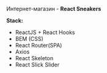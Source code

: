 Интернет-магазин - **React Sneakers**

**Stack:**

- ReactJS + React Hooks
- BEM (CSS)
- React Router(SPA)
- Axios
- React Skeleton
- React Slick Slider
